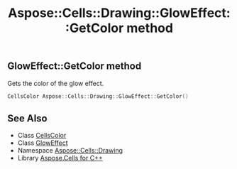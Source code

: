 ﻿---
title: Aspose::Cells::Drawing::GlowEffect::GetColor method
linktitle: GetColor
second_title: Aspose.Cells for C++ API Reference
description: 'Aspose::Cells::Drawing::GlowEffect::GetColor method. Gets the color of the glow effect in C++.'
type: docs
weight: 600
url: /cpp/aspose.cells.drawing/gloweffect/getcolor/
---
## GlowEffect::GetColor method


Gets the color of the glow effect.

```cpp
CellsColor Aspose::Cells::Drawing::GlowEffect::GetColor()
```

## See Also

* Class [CellsColor](../../../aspose.cells/cellscolor/)
* Class [GlowEffect](../)
* Namespace [Aspose::Cells::Drawing](../../)
* Library [Aspose.Cells for C++](../../../)
